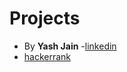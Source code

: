 # Projects
- By **Yash Jain**
-[linkedin](https://www.linkedin.com/in/yash-jain-80ba02196/)
- [hackerrank](https://www.hackerrank.com/yashj133_yj)
